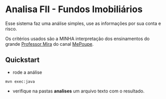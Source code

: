# Analisa FII - Fundos Imobiliários

Esse sistema faz uma análise simples, use as informações por sua conta e risco.

Os critérios usados são a MINHA interpretação dos ensinamentos do grande [Professor Mira](https://www.instagram.com/professormira/) do canal [MePoupe](https://www.youtube.com/channel/UC8mDF5mWNGE-Kpfcvnn0bUg). 

## Quickstart 

* rode a análise

```
mvn exec:java
```

* verifique na pastas **analises** um arquivo texto com o resultado. 
 
